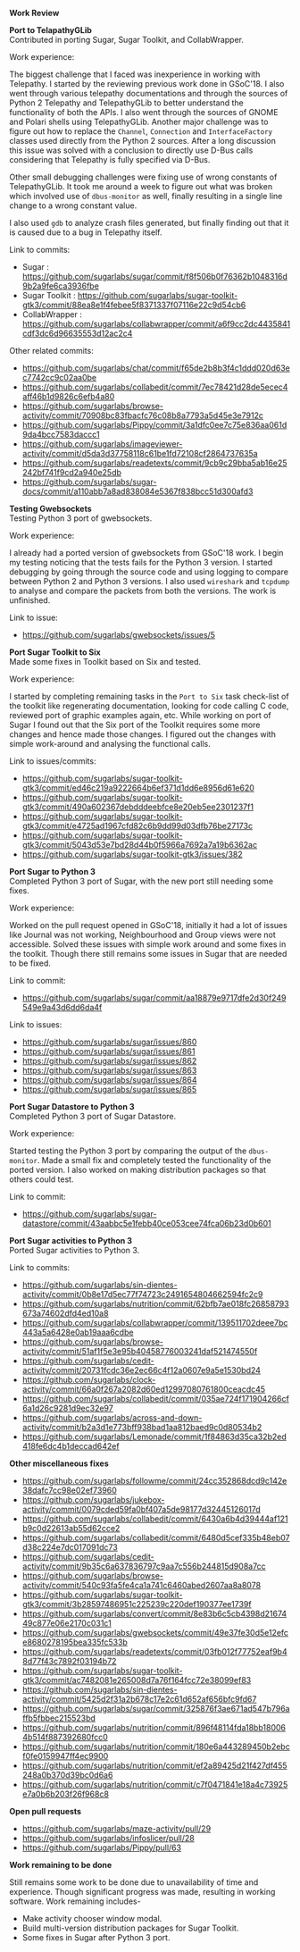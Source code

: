 **Work Review**<br>

**Port to TelapathyGLib**<br>
 Contributed in porting Sugar, Sugar Toolkit, and CollabWrapper.<br>

Work experience:

 The biggest challenge that I faced was inexperience in working with Telepathy. I started by the reviewing previous work done
 in GSoC'18. I also went through various telepathy documentations and through the sources of Python 2 Telepathy and TelepathyGLib to
 better understand the functionality of both the APIs. I also went through the sources of GNOME and Polari shells using TelepathyGLib.
 Another major challenge was to figure out how to replace the `Channel`, `Connection` and `InterfaceFactory` classes used directly from
 the Python 2 sources. After a long discussion this issue was solved with a conclusion to directly use D-Bus calls
 considering that Telepathy is fully specified via D-Bus.

 Other small debugging challenges were fixing use of wrong constants of TelepathyGLib. It took me around a week to figure out
 what was broken which involved use of `dbus-monitor` as well, finally resulting in a single line change to a wrong constant value.

 I also used `gdb` to analyze crash files generated, but finally finding out that it is caused due to a bug in Telepathy itself.

Link to commits:<br>
 - Sugar : https://github.com/sugarlabs/sugar/commit/f8f506b0f76362b1048316d9b2a9fe6ca3936fbe<br>
 - Sugar Toolkit : https://github.com/sugarlabs/sugar-toolkit-gtk3/commit/88ea8e1f4febee5f8371337f07116e22c9d54cb6<br>
 - CollabWrapper : https://github.com/sugarlabs/collabwrapper/commit/a6f9cc2dc4435841cdf3dc6d96635553d12ac2c4<br>

 Other related commits:<br>
 - https://github.com/sugarlabs/chat/commit/f65de2b8b3f4c1ddd020d63ec7742cc9c02aa0be<br>
 - https://github.com/sugarlabs/collabedit/commit/7ec78421d28de5ecec4aff46b1d9826c6efb4a80<br>
 - https://github.com/sugarlabs/browse-activity/commit/70908bc83fbacfc76c08b8a7793a5d45e3e7912c<br>
 - https://github.com/sugarlabs/Pippy/commit/3a1dfc0ee7c75e836aa061d9da4bcc7583daccc1<br>
 - https://github.com/sugarlabs/imageviewer-activity/commit/d5da3d37758118c61be1fd72108cf2864737635a<br>
 - https://github.com/sugarlabs/readetexts/commit/9cb9c29bba5ab16e25242bf741f9cd2a940e25db<br>
 - https://github.com/sugarlabs/sugar-docs/commit/a110abb7a8ad838084e5367f838bcc51d300afd3<br>

**Testing Gwebsockets**<br>
 Testing Python 3 port of gwebsockets.<br>

Work experience:

I already had a ported version of gwebsockets from GSoC'18 work. I begin my testing noticing that the tests fails for the Python 3 version.
I started debugging by going through the source code and using logging to compare between Python 2 and Python 3 versions. I also used `wireshark`
and `tcpdump` to analyse and compare the packets from both the versions.  The work is unfinished.

Link to issue:<br>
 - https://github.com/sugarlabs/gwebsockets/issues/5<br>

**Port Sugar Toolkit to Six**<br>
   Made some fixes in Toolkit based on Six and tested.

Work experience:

I started by completing remaining tasks in the `Port to Six` task check-list of the toolkit like regenerating documentation, looking for code
calling C code, reviewed port of graphic examples again, etc. While working on port of Sugar I found out that the Six port of
the Toolkit requires some more changes and hence made those changes. I figured out the changes with simple work-around and
analysing the functional calls.

Link to issues/commits:<br>
 - https://github.com/sugarlabs/sugar-toolkit-gtk3/commit/ed46c219a9222664b6ef371d1dd6e8956d61e620<br>
 - https://github.com/sugarlabs/sugar-toolkit-gtk3/commit/490a602367debdddeebfce8e20eb5ee2301237f1<br>
 - https://github.com/sugarlabs/sugar-toolkit-gtk3/commit/e4725ad1967cfd82c6b9dd99d03dfb76be27173c<br>
 - https://github.com/sugarlabs/sugar-toolkit-gtk3/commit/5043d53e7bd28d44b0f5966a7692a7a19b6362ac<br>
 - https://github.com/sugarlabs/sugar-toolkit-gtk3/issues/382<br>

**Port Sugar to Python 3**<br>
   Completed Python 3 port of Sugar, with the new port still needing some fixes.<br>

Work experience:

Worked on the pull request opened in GSoC'18, initially it had a lot of issues like Journal was not working, Neighbourhood and
Group views were not accessible. Solved these issues with simple work around and some fixes in the toolkit. Though there still remains some
issues in Sugar that are needed to be fixed.

Link to commit:<br>
 - https://github.com/sugarlabs/sugar/commit/aa18879e9717dfe2d30f249549e9a43d6dd6da4f<br>

Link to issues:<br>
 - https://github.com/sugarlabs/sugar/issues/860
 - https://github.com/sugarlabs/sugar/issues/861
 - https://github.com/sugarlabs/sugar/issues/862
 - https://github.com/sugarlabs/sugar/issues/863
 - https://github.com/sugarlabs/sugar/issues/864
 - https://github.com/sugarlabs/sugar/issues/865

**Port Sugar Datastore to Python 3**<br>
   Completed Python 3 port of Sugar Datastore.<br>

Work experience:

Started testing the Python 3 port by comparing the output of the `dbus-monitor`. Made a small fix and completely tested the functionality of
the ported version. I also worked on making distribution packages so that others could test.

Link to commit:<br>
 - https://github.com/sugarlabs/sugar-datastore/commit/43aabbc5e1febb40ce053cee74fca06b23d0b601<br>

**Port Sugar activities to Python 3**<br>
   Ported Sugar activities to Python 3.<br>

Link to commits:<br>
 - https://github.com/sugarlabs/sin-dientes-activity/commit/0b8e17d5ec77f74723c2491654804662594fc2c9<br>
 - https://github.com/sugarlabs/nutrition/commit/62bfb7ae018fc26858793673a74602dfd4ed10a8<br>
 - https://github.com/sugarlabs/collabwrapper/commit/139511702deee7bc443a5a6428e0ab19aaa6cdbe<br>
 - https://github.com/sugarlabs/browse-activity/commit/51af1f5e3e95b40458776003241daf521474550f<br>
 - https://github.com/sugarlabs/cedit-activity/commit/20731fcdc36e2ec66c4f12a0607e9a5e1530bd24<br>
 - https://github.com/sugarlabs/clock-activity/commit/66a0f267a2082d60ed12997080761800ceacdc45<br>
 - https://github.com/sugarlabs/collabedit/commit/035ae724f171904266cf6a1d26c9281d9ec32e97<br>
 - https://github.com/sugarlabs/across-and-down-activity/commit/b2a3d1e773bff938bad1aa812baed9c0d80534b2<br>
 - https://github.com/sugarlabs/Lemonade/commit/1f84863d35ca32b2ed418fe6dc4b1deccad642ef<br>

**Other miscellaneous fixes**<br>
 - https://github.com/sugarlabs/followme/commit/24cc352868dcd9c142e38dafc7cc98e02ef73960<br>
 - https://github.com/sugarlabs/jukebox-activity/commit/0079cded59fa0bf407a5de98177d32445126017d<br>
 - https://github.com/sugarlabs/collabedit/commit/6430a6b4d39444af121b9c0d22613ab55d62cce2<br>
 - https://github.com/sugarlabs/collabedit/commit/6480d5cef335b48eb07d38c224e7dc017091dc73<br>
 - https://github.com/sugarlabs/cedit-activity/commit/9b35c6a637836797c9aa7c556b244815d908a7cc<br>
 - https://github.com/sugarlabs/browse-activity/commit/540c93fa5fe4ca1a741c6460abed2607aa8a8078<br>
 - https://github.com/sugarlabs/sugar-toolkit-gtk3/commit/3b28597486951c225239c220def190377ee1739f<br>
 - https://github.com/sugarlabs/convert/commit/8e83b6c5cb4398d2167449c877e06e2170c031c1<br>
 - https://github.com/sugarlabs/gwebsockets/commit/49e37fe30d5e12efce8680278195bea335fc533b<br>
 - https://github.com/sugarlabs/readetexts/commit/03fb012f77752eaf9b48d77f43c7892f03194b72<br>
 - https://github.com/sugarlabs/sugar-toolkit-gtk3/commit/ac7482081e265008d7a76f164fcc72e38099ef83<br>
 - https://github.com/sugarlabs/sin-dientes-activity/commit/5425d2f31a2b678c17e2c61d652af656bfc9fd67<br>
 - https://github.com/sugarlabs/sugar/commit/325876f3ae671ad547b796affb5fbbec215523bd<br>
 - https://github.com/sugarlabs/nutrition/commit/896f48114fda18bb180064b514f887392680fcc0<br>
 - https://github.com/sugarlabs/nutrition/commit/180e6a443289450b2ebcf0fe0159947ff4ec9900<br>
 - https://github.com/sugarlabs/nutrition/commit/ef2a89425d21f427df455248a0b370d39bc0d6a6<br>
 - https://github.com/sugarlabs/nutrition/commit/c7f0471841e18a4c73925e7a0b6b203f26f968c8<br>

**Open pull requests**<br>
 - https://github.com/sugarlabs/maze-activity/pull/29<br>
 - https://github.com/sugarlabs/infoslicer/pull/28<br>
 - https://github.com/sugarlabs/Pippy/pull/63<br>

**Work remaining to be done**<br>

Still remains some work to be done due to unavailability of time and experience. Though significant progress was made,
resulting in working software. Work remaining includes-

 - Make activity chooser window modal.
 - Build multi-version distribution packages for Sugar Toolkit.
 - Some fixes in Sugar after Python 3 port.
